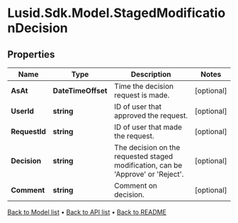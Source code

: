 # Lusid.Sdk.Model.StagedModificationDecision

## Properties

Name | Type | Description | Notes
------------ | ------------- | ------------- | -------------
**AsAt** | **DateTimeOffset** | Time the decision request is made. | [optional] 
**UserId** | **string** | ID of user that approved the request. | [optional] 
**RequestId** | **string** | ID of user that made the request. | [optional] 
**Decision** | **string** | The decision on the requested staged modification, can be &#39;Approve&#39; or &#39;Reject&#39;. | [optional] 
**Comment** | **string** | Comment on decision. | [optional] 

[Back to Model list](../README.md#documentation-for-models) &#8226; [Back to API list](../README.md#documentation-for-api-endpoints) &#8226; [Back to README](../README.md)

